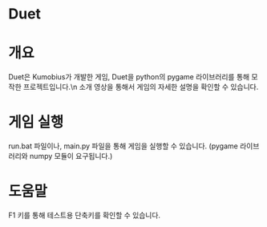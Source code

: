 ﻿# Duet

##
# 개요

Duet은 Kumobius가 개발한 게임, Duet을 python의 pygame 라이브러리를 통해 모작한 프로젝트입니다.\n
소개 영상을 통해서 게임의 자세한 설명을 확인할 수 있습니다.

##
# 게임 실행

run.bat 파일이나, main.py 파일을 통해 게임을 실행할 수 있습니다.
(pygame 라이브러리와 numpy 모듈이 요구됩니다.)

##
# 도움말
F1 키를 통해 테스트용 단축키를 확인할 수 있습니다.
